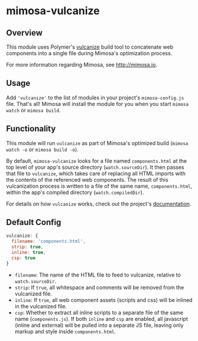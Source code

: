mimosa-vulcanize
================

## Overview

This module uses Polymer's [vulcanize](https://github.com/polymer/vulcanize)
build tool to concatenate web components into a single file during Mimosa's optimization process.

For more information regarding Mimosa, see http://mimosa.io.

## Usage

Add `'vulcanize'` to the list of modules in your project's `mimosa-config.js` file.
That's all! Mimosa will install the module for you when you start `mimosa watch` or `mimosa build`.

## Functionality

This module will run `vulcanize` as part of Mimosa's optimized build
(`mimosa watch -o` or `mimosa build -o`).

By default, `mimosa-vulcanize` looks for a file named `components.html` at
the top level of your app's source directory (`watch.sourceDir`). It then
passes that file to `vulcanize`, which takes care of replacing all HTML
imports with the contents of the referenced web components. The result
of this vulcanization process is written to a file of the same name,
`components.html`, within the app's compiled directory (`watch.compiledDir`).

For details on how `vulcanize` works, check out the project's [documentation](https://github.com/Polymer/vulcanize/blob/master/README.md).

## Default Config

```javascript
vulcanize: {
  filename: 'components.html',
  strip: true,
  inline: true,
  csp: true
}
```

* `filename`: The name of the HTML file to feed to vulcanize, relative
  to `watch.sourceDir`.
* `strip`: If `true`, all whitespace and comments will be removed from the vulcanized file.
* `inline`: If `true`, all web component assets (scripts and css) will be inlined in the vulcanized file.
* `csp`: Whether to extract all inline scripts to a separate file of the
  same name (`components.js`). If both `inline` and `csp` are enabled,
  all javascript (inline and external) will be pulled into a separate JS
  file, leaving only markup and style inside `components.html`.
